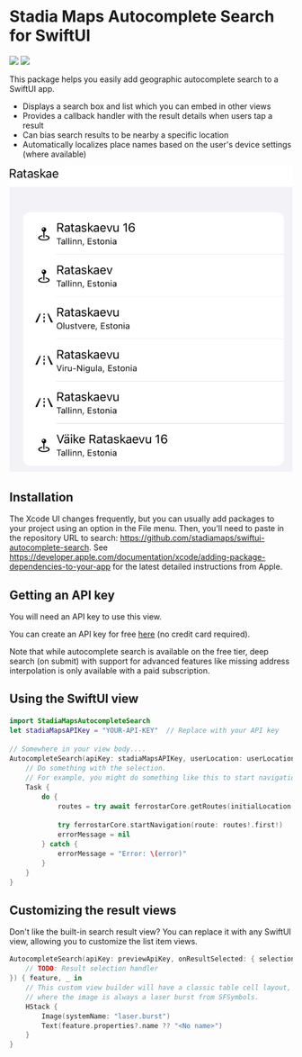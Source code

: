 # Stadia Maps Autocomplete Search for SwiftUI

[![](https://img.shields.io/endpoint?url=https%3A%2F%2Fswiftpackageindex.com%2Fapi%2Fpackages%2Fstadiamaps%2Fswiftui-autocomplete-search%2Fbadge%3Ftype%3Dswift-versions)](https://swiftpackageindex.com/stadiamaps/swiftui-autocomplete-search) [![](https://img.shields.io/endpoint?url=https%3A%2F%2Fswiftpackageindex.com%2Fapi%2Fpackages%2Fstadiamaps%2Fswiftui-autocomplete-search%2Fbadge%3Ftype%3Dplatforms)](https://swiftpackageindex.com/stadiamaps/swiftui-autocomplete-search)

This package helps you easily add geographic autocomplete search to a SwiftUI app. 

* Displays a search box and list which you can embed in other views
* Provides a callback handler with the result details when users tap a result
* Can bias search results to be nearby a specific location
* Automatically localizes place names based on the user's device settings (where available)

![Screenshot](Sources/StadiaMapsAutocompleteSearch/Documentation.docc/screenshot.png)

## Installation

The Xcode UI changes frequently, but you can usually add packages to your project using an option in the File menu.
Then, you'll need to paste in the repository URL to search: https://github.com/stadiamaps/swiftui-autocomplete-search.
See https://developer.apple.com/documentation/xcode/adding-package-dependencies-to-your-app for the latest detailed
instructions from Apple.

## Getting an API key

You will need an API key to use this view.

You can create an API key for free
[here](https://client.stadiamaps.com/signup/?utm_source=github&utm_campaign=sdk_readme&utm_content=swiftui_autocomplete_readme)
(no credit card required).

Note that while autocomplete search is available on the free tier,
deep search (on submit) with support for advanced features like missing address interpolation
is only available with a paid subscription.

## Using the SwiftUI view

```swift
import StadiaMapsAutocompleteSearch
let stadiaMapsAPIKey = "YOUR-API-KEY"  // Replace with your API key

// Somewhere in your view body....
AutocompleteSearch(apiKey: stadiaMapsAPIKey, userLocation: userLocation.clLocation) { selection in
    // Do something with the selection.
    // For example, you might do something like this to start navigation in an app using Ferrostar.
    Task {
        do {
            routes = try await ferrostarCore.getRoutes(initialLocation: userLocation, waypoints: [Waypoint(coordinate: GeographicCoordinate(lat: selection.geometry.coordinates[1], lng: selection.geometry.coordinates[0]), kind: .break)])

            try ferrostarCore.startNavigation(route: routes!.first!)
            errorMessage = nil
        } catch {
            errorMessage = "Error: \(error)"
        }
    }
}
```

## Customizing the result views

Don't like the built-in search result view?
You can replace it with any SwiftUI view,
allowing you to customize the list item views.

```swift
AutocompleteSearch(apiKey: previewApiKey, onResultSelected: { selection in
    // TODO: Result selection handler
}) { feature, _ in
    // This custom view builder will have a classic table cell layout,
    // where the image is always a laser burst from SFSymbols.
    HStack {
        Image(systemName: "laser.burst")
        Text(feature.properties?.name ?? "<No name>")
    }
}
```

